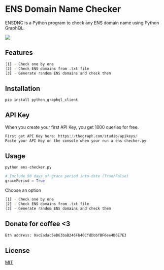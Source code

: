 # ENS Domain Name Checker

ENSDNC is a Python program to check any ENS domain name using Python GraphQL.

![](https://github.com/Reno-Codes/ENS-Expiration-Date-Checker/blob/main/ens-checker-img.png)

## Features
```bash
[1] - Check one by one
[2] - Check ENS domains from .txt file
[3] - Generate random ENS domains and check them
```

## Installation
```bash
pip install python_graphql_client
```

## API Key
When you create your first API Key, you get 1000 queries for free.
```python
First get API Key here: https://thegraph.com/studio/apikeys/
Paste your API Key on the console when your run a ens-checker.py

```

## Usage

```python
python ens-checker.py
```
```python
# Include 90 days of grace period into date (True/False)
gracePeriod = True
```
Choose an option
```bash
[1] - Check one by one
[2] - Check ENS domains from .txt file
[3] - Generate random ENS domains and check them
```

## Donate for coffee <3
```bash
Eth address: 0xcEadac5eD63baB246Fb40CfdDbbfBF6ee4B6E7E3
```

## License
[MIT](https://choosealicense.com/licenses/mit/)
